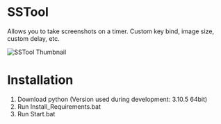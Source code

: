 # SSTool
Allows you to take screenshots on a timer. Custom key bind, image size, custom delay, etc.

![SSTool Thumbnail](https://github.com/xxreflextheone/SSTool/assets/100484118/050bedcf-101e-4c72-8132-4df08cbc3ba5)

# Installation
1. Download python (Version used during development: 3.10.5 64bit)
2. Run Install_Requirements.bat
3. Run Start.bat
